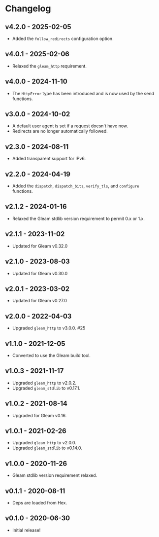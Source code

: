 # Changelog

## v4.2.0 - 2025-02-05

- Added the `follow_redirects` configuration option.

## v4.0.1 - 2025-02-06

- Relaxed the `gleam_http` requirement.

## v4.0.0 - 2024-11-10

- The `HttpError` type has been introduced and is now used by the send
  functions.

## v3.0.0 - 2024-10-02

- A default user agent is set if a request doesn't have now.
- Redirects are no longer automatically followed.

## v2.3.0 - 2024-08-11

- Added transparent support for IPv6.

## v2.2.0 - 2024-04-19

- Added the `dispatch`, `dispatch_bits`, `verify_tls`, and `configure`
  functions.

## v2.1.2 - 2024-01-16

- Relaxed the Gleam stdlib version requirement to permit 0.x or 1.x.

## v2.1.1 - 2023-11-02

- Updated for Gleam v0.32.0

## v2.1.0 - 2023-08-03

- Updated for Gleam v0.30.0

## v2.0.1 - 2023-03-02

- Updated for Gleam v0.27.0

## v2.0.0 - 2022-04-03

- Upgraded `gleam_http` to v3.0.0. #25

## v1.1.0 - 2021-12-05

- Converted to use the Gleam build tool.

## v1.0.3 - 2021-11-17

- Upgraded `gleam_http` to v2.0.2.
- Upgraded `gleam_stdlib` to v0.17.1.

## v1.0.2 - 2021-08-14

- Upgraded for Gleam v0.16.

## v1.0.1 - 2021-02-26

- Upgraded `gleam_http` to v2.0.0.
- Upgraded `gleam_stdlib` to v0.14.0.

## v1.0.0 - 2020-11-26

- Gleam stdlib version requirement relaxed.

## v0.1.1 - 2020-08-11

- Deps are loaded from Hex.

## v0.1.0 - 2020-06-30

- Initial release!
